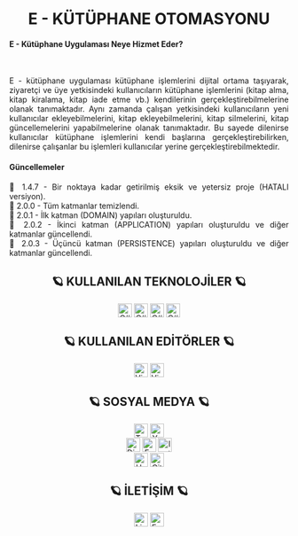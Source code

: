 <!-- Başlık -->
<div align = "center">
	<h1>
		E - KÜTÜPHANE OTOMASYONU
	</h1>
</div>

<!-- Tanıtım -->
<div align = "justify">
	<h4>
		E - Kütüphane Uygulaması Neye Hizmet Eder?
	</h4>
	<br />
	<p>
		E - kütüphane uygulaması kütüphane işlemlerini dijital ortama taşıyarak, ziyaretçi ve üye yetkisindeki kullanıcıların kütüphane işlemlerini (kitap alma, kitap kiralama, kitap iade etme vb.) kendilerinin gerçekleştirebilmelerine olanak tanımaktadır. 
		Aynı zamanda çalışan yetkisindeki kullanıcıların yeni kullanıcılar ekleyebilmelerini, kitap ekleyebilmelerini, kitap silmelerini, kitap güncellemelerini yapabilmelerine olanak tanımaktadır. 
		Bu sayede dilenirse kullanıcılar kütüphane işlemlerini kendi başlarına gerçekleştirebilirken, dilenirse çalışanlar bu işlemleri kullanıcılar yerine gerçekleştirebilmektedir.
	</p>
</div>

<!-- Tanıtım -->
<div align = "justify">
	<h4>
		Güncellemeler
	</h4>
	<p>
		📌 1.4.7 - Bir noktaya kadar getirilmiş eksik ve yetersiz proje (HATALI versiyon). <br />
		📌 2.0.0 - Tüm katmanlar temizlendi. <br />
		📌 2.0.1 - İlk katman (DOMAIN) yapıları oluşturuldu. <br />
		📌 2.0.2 - İkinci katman (APPLICATION) yapıları oluşturuldu ve diğer katmanlar güncellendi. <br />
		📌 2.0.3 - Üçüncü katman (PERSISTENCE) yapıları oluşturuldu ve diğer katmanlar güncellendi. <br />
	</p>
</div>

<!-- İkinci Paragraf -->
<div align = "center">
	<h2>🪐 KULLANILAN TEKNOLOJİLER 🪐</h2>
</div>
<div align = "center">
	<a target = "_blank"><img alt = "C#" src = "https://img.shields.io/badge/-C%23-3776AB?style=flat-square&logo=c-sharp&logoColor=white" align = "middle" height = "25"></a>
	<a target = "_blank"><img alt = "C#" src = "https://img.shields.io/badge/-CSS-3776AB?style=flat-square&logo=css3&logoColor=white" align = "middle" height = "25"></a>
	<a target = "_blank"><img alt = "C#" src = "https://img.shields.io/badge/-HTML%205-3776AB?style=flat-square&logo=html5&logoColor=white" align = "middle" height = "25"></a>
	<a target = "_blank"><img alt = "C#" src = "https://img.shields.io/badge/-Javascript-3776AB?style=flat-square&logo=javascript&logoColor=white" align = "middle" height = "25"></a>
</div>

<!-- Üçüncü Paragraf -->
<div align = "center">
	<h2>🪐 KULLANILAN EDİTÖRLER 🪐</h2>
</div>
<div align = "center">
	<a target = "_blank"><img alt = "Visual Studio" src = "https://img.shields.io/badge/-Visual%20Studio-3776AB?style=flat-square&logo=visual-studio&logoColor=white" align = "middle" height = "25"></a>
	<a target = "_blank"><img alt = "Visual Studio Code" src = "https://img.shields.io/badge/-Visual%20Studio%20Code-3776AB?style=flat-square&logo=visual-studio-code&logoColor=white" align = "middle" height = "25"></a>
</div>

<!-- Dördüncü Paragraf -->
<div align = "center">
	<h2>🪐 SOSYAL MEDYA 🪐</h2>
</div>
<div align = "center">
	<a href = "https://www.twitch.tv/deofhell" target = "_blank"><img alt = "Twitch" src = "https://img.shields.io/badge/-Twitch-3776AB?style=flat-square&logo=twitch&logoColor=white" align = "middle" height = "25"></a>
	<a href = "https://www.youtube.com/@headclef" target = "_blank"><img alt = "Youtube" src = "https://img.shields.io/badge/-Youtube-3776AB?style=flat-square&logo=youtube&logoColor=white" align = "middle" height = "25"></a>
</div>
<div align = "center">
	<a target = "_blank"><img alt = "Discord" src = "https://img.shields.io/badge/-headclef%239871-3776AB?style=flat-square&logo=discord&logoColor=white" align = "middle" height = "25"></a>
	<a href = "https://www.facebook.com/headcleFT/" target = "_blank"><img alt = "Facebook" src = "https://img.shields.io/badge/-Facebook-3776AB?style=flat-square&logo=facebook&logoColor=white" align = "middle" height = "25"></a>
	<a href = "https://www.instagram.com/headclef/" target = "_blank"><img alt = "Instagram" src = "https://img.shields.io/badge/-Instagram-3776AB?style=flat-square&logo=instagram&logoColor=white" align = "middle" height = "25"></a>
</div>
<div align = "center">
	<a href = "https://www.hackerrank.com/elbisetakim" target = "_blank"><img alt = "Hackerrank" src = "https://img.shields.io/badge/-Hackerrank-3776AB?style=flat-square&logo=hackerrank&logoColor=white" align = "middle" height = "25"></a>
	<a href = "https://github.com/headclef" target = "_blank"><img alt = "Github" src = "https://img.shields.io/badge/-Github-3776AB?style=flat-square&logo=github&logoColor=white" align = "middle" height = "25"></a>
</div>

<!-- Beşinci Paragraf -->
<div align = "center">
	<h2>🪐 İLETİŞİM 🪐</h2>
</div>
<div align = "center">
	<a href = "https://www.linkedin.com/in/furkantural" target = "_blank"><img alt = "LinkedIn" src = "https://img.shields.io/badge/-LinkedIn-3776AB?style=flat-square&logo=Linkedin&logoColor=white" align = "middle" height = "25"></a>
	<a target = "_blank"><img alt = "E - Mail" src= "https://img.shields.io/badge/-furkanturalofficial@outlook.com-3776AB?style=flat-square&logo=microsoft-outlook&logoColor=white" align = "middle" height = "25"></a>
</div>
